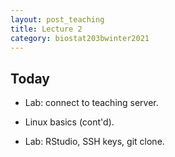 ```yaml
---
layout: post_teaching
title: Lecture 2
category: biostat203bwinter2021
---
```


## Today

* Lab: connect to teaching server.

* Linux basics (cont'd).

* Lab: RStudio, SSH keys, git clone.
